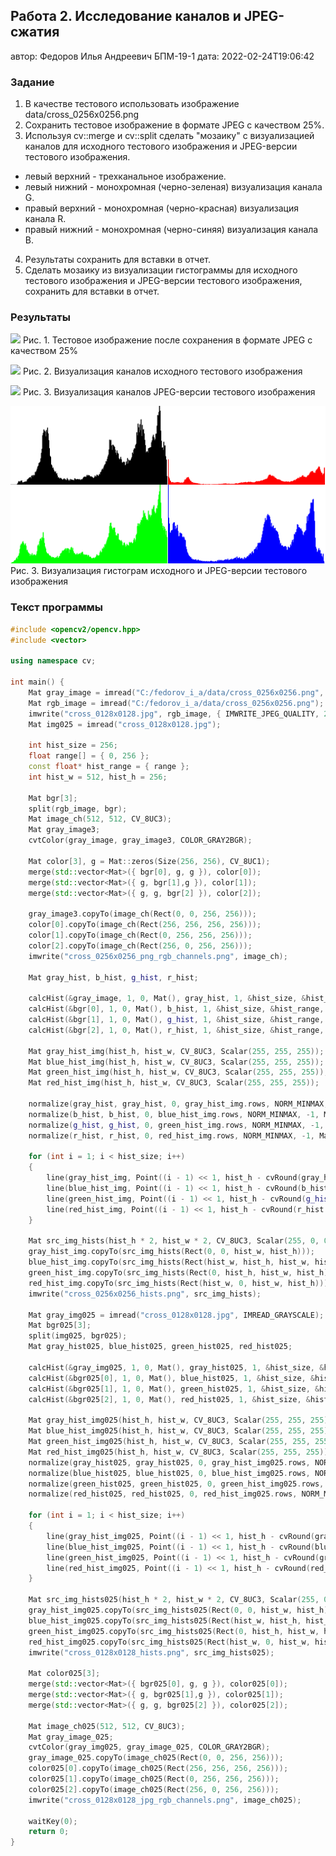 ## Работа 2. Исследование каналов и JPEG-сжатия
автор: Федоров Илья Андреевич БПМ-19-1
дата: 2022-02-24T19:06:42

<!-- url: https://gitlab.com/2021-misis-spring/polevoy_d_v/-/tree/master/prj.labs/lab02 -->

### Задание
1. В качестве тестового использовать изображение data/cross_0256x0256.png
2. Сохранить тестовое изображение в формате JPEG с качеством 25%.
3. Используя cv::merge и cv::split сделать "мозаику" с визуализацией каналов для исходного тестового изображения и JPEG-версии тестового изображения.
- левый верхний - трехканальное изображение.
- левый нижний - монохромная (черно-зеленая) визуализация канала G.
- правый верхний - монохромная (черно-красная) визуализация канала R.
- правый нижний - монохромная (черно-синяя) визуализация канала B.
4. Результаты сохранить для вставки в отчет.
5. Сделать мозаику из визуализации гистограммы для исходного тестового изображения и JPEG-версии тестового изображения, сохранить для вставки в отчет.

### Результаты

![](cross_0256x0256_025.jpg)
Рис. 1. Тестовое изображение после сохранения в формате JPEG с качеством 25%

![](cross_0256x0256_png_channels.png)
Рис. 2. Визуализация каналов исходного тестового изображения

![](cross_0256x0256_jpg_channels.png)
Рис. 3. Визуализация каналов JPEG-версии тестового изображения

![](cross_0256x0256_hists.png)
Рис. 3. Визуализация гистограм исходного и JPEG-версии тестового изображения

### Текст программы

```cpp
#include <opencv2/opencv.hpp>
#include <vector>

using namespace cv;

int main() {
	Mat gray_image = imread("C:/fedorov_i_a/data/cross_0256x0256.png", IMREAD_GRAYSCALE);
	Mat rgb_image = imread("C:/fedorov_i_a/data/cross_0256x0256.png");
	imwrite("cross_0128x0128.jpg", rgb_image, { IMWRITE_JPEG_QUALITY, 25 });
	Mat img025 = imread("cross_0128x0128.jpg");

	int hist_size = 256;
	float range[] = { 0, 256 };
	const float* hist_range = { range };
	int hist_w = 512, hist_h = 256;

	Mat bgr[3];
	split(rgb_image, bgr);
	Mat image_ch(512, 512, CV_8UC3);
	Mat gray_image3;
	cvtColor(gray_image, gray_image3, COLOR_GRAY2BGR);

	Mat color[3], g = Mat::zeros(Size(256, 256), CV_8UC1);
	merge(std::vector<Mat>({ bgr[0], g, g }), color[0]);
	merge(std::vector<Mat>({ g, bgr[1],g }), color[1]);
	merge(std::vector<Mat>({ g, g, bgr[2] }), color[2]);

	gray_image3.copyTo(image_ch(Rect(0, 0, 256, 256)));
	color[0].copyTo(image_ch(Rect(256, 256, 256, 256)));
	color[1].copyTo(image_ch(Rect(0, 256, 256, 256)));
	color[2].copyTo(image_ch(Rect(256, 0, 256, 256)));
	imwrite("cross_0256x0256_png_rgb_channels.png", image_ch);

	Mat gray_hist, b_hist, g_hist, r_hist;

	calcHist(&gray_image, 1, 0, Mat(), gray_hist, 1, &hist_size, &hist_range, true, false);
	calcHist(&bgr[0], 1, 0, Mat(), b_hist, 1, &hist_size, &hist_range, true, false);
	calcHist(&bgr[1], 1, 0, Mat(), g_hist, 1, &hist_size, &hist_range, true, false);
	calcHist(&bgr[2], 1, 0, Mat(), r_hist, 1, &hist_size, &hist_range, true, false);

	Mat gray_hist_img(hist_h, hist_w, CV_8UC3, Scalar(255, 255, 255));
	Mat blue_hist_img(hist_h, hist_w, CV_8UC3, Scalar(255, 255, 255));
	Mat green_hist_img(hist_h, hist_w, CV_8UC3, Scalar(255, 255, 255));
	Mat red_hist_img(hist_h, hist_w, CV_8UC3, Scalar(255, 255, 255));

	normalize(gray_hist, gray_hist, 0, gray_hist_img.rows, NORM_MINMAX, -1, Mat());
	normalize(b_hist, b_hist, 0, blue_hist_img.rows, NORM_MINMAX, -1, Mat());
	normalize(g_hist, g_hist, 0, green_hist_img.rows, NORM_MINMAX, -1, Mat());
	normalize(r_hist, r_hist, 0, red_hist_img.rows, NORM_MINMAX, -1, Mat());

	for (int i = 1; i < hist_size; i++)
	{
		line(gray_hist_img, Point((i - 1) << 1, hist_h - cvRound(gray_hist.at<float>(i - 1))), Point((i - 1) << 1, 512), Scalar(0, 0, 0), 2, 0);
		line(blue_hist_img, Point((i - 1) << 1, hist_h - cvRound(b_hist.at<float>(i - 1))), Point((i - 1) << 1, 512), Scalar(255, 0, 0), 2, 0);
		line(green_hist_img, Point((i - 1) << 1, hist_h - cvRound(g_hist.at<float>(i - 1))), Point((i - 1) << 1, 512), Scalar(0, 255, 0), 2, 0);
		line(red_hist_img, Point((i - 1) << 1, hist_h - cvRound(r_hist.at<float>(i - 1))), Point((i - 1) << 1, 512), Scalar(0, 0, 255), 2, 0);
	}

	Mat src_img_hists(hist_h * 2, hist_w * 2, CV_8UC3, Scalar(255, 0, 0));
	gray_hist_img.copyTo(src_img_hists(Rect(0, 0, hist_w, hist_h)));
	blue_hist_img.copyTo(src_img_hists(Rect(hist_w, hist_h, hist_w, hist_h)));
	green_hist_img.copyTo(src_img_hists(Rect(0, hist_h, hist_w, hist_h)));
	red_hist_img.copyTo(src_img_hists(Rect(hist_w, 0, hist_w, hist_h)));
	imwrite("cross_0256x0256_hists.png", src_img_hists);

	Mat gray_img025 = imread("cross_0128x0128.jpg", IMREAD_GRAYSCALE);
	Mat bgr025[3];
	split(img025, bgr025);
	Mat gray_hist025, blue_hist025, green_hist025, red_hist025;

	calcHist(&gray_img025, 1, 0, Mat(), gray_hist025, 1, &hist_size, &hist_range, true, false);
	calcHist(&bgr025[0], 1, 0, Mat(), blue_hist025, 1, &hist_size, &hist_range, true, false);
	calcHist(&bgr025[1], 1, 0, Mat(), green_hist025, 1, &hist_size, &hist_range, true, false);
	calcHist(&bgr025[2], 1, 0, Mat(), red_hist025, 1, &hist_size, &hist_range, true, false);

	Mat gray_hist_img025(hist_h, hist_w, CV_8UC3, Scalar(255, 255, 255));
	Mat blue_hist_img025(hist_h, hist_w, CV_8UC3, Scalar(255, 255, 255));
	Mat green_hist_img025(hist_h, hist_w, CV_8UC3, Scalar(255, 255, 255));
	Mat red_hist_img025(hist_h, hist_w, CV_8UC3, Scalar(255, 255, 255));
	normalize(gray_hist025, gray_hist025, 0, gray_hist_img025.rows, NORM_MINMAX, -1, Mat());
	normalize(blue_hist025, blue_hist025, 0, blue_hist_img025.rows, NORM_MINMAX, -1, Mat());
	normalize(green_hist025, green_hist025, 0, green_hist_img025.rows, NORM_MINMAX, -1, Mat());
	normalize(red_hist025, red_hist025, 0, red_hist_img025.rows, NORM_MINMAX, -1, Mat());

	for (int i = 1; i < hist_size; i++)
	{
		line(gray_hist_img025, Point((i - 1) << 1, hist_h - cvRound(gray_hist025.at<float>(i - 1))), Point((i - 1) << 1, 512), Scalar(0, 0, 0), 2, 0);
		line(blue_hist_img025, Point((i - 1) << 1, hist_h - cvRound(blue_hist025.at<float>(i - 1))), Point((i - 1) << 1, 512), Scalar(255, 0, 0), 2, 0);
		line(green_hist_img025, Point((i - 1) << 1, hist_h - cvRound(green_hist025.at<float>(i - 1))), Point((i - 1) << 1, 512), Scalar(0, 255, 0), 2, 0);
		line(red_hist_img025, Point((i - 1) << 1, hist_h - cvRound(red_hist025.at<float>(i - 1))), Point((i - 1) << 1, 512), Scalar(0, 0, 255), 2, 0);
	}

	Mat src_img_hists025(hist_h * 2, hist_w * 2, CV_8UC3, Scalar(255, 0, 0));
	gray_hist_img025.copyTo(src_img_hists025(Rect(0, 0, hist_w, hist_h)));
	blue_hist_img025.copyTo(src_img_hists025(Rect(hist_w, hist_h, hist_w, hist_h)));
	green_hist_img025.copyTo(src_img_hists025(Rect(0, hist_h, hist_w, hist_h)));
	red_hist_img025.copyTo(src_img_hists025(Rect(hist_w, 0, hist_w, hist_h)));
	imwrite("cross_0128x0128_hists.png", src_img_hists025);

	Mat color025[3];
	merge(std::vector<Mat>({ bgr025[0], g, g }), color025[0]);
	merge(std::vector<Mat>({ g, bgr025[1],g }), color025[1]);
	merge(std::vector<Mat>({ g, g, bgr025[2] }), color025[2]);

	Mat image_ch025(512, 512, CV_8UC3);
	Mat gray_image_025;
	cvtColor(gray_img025, gray_image_025, COLOR_GRAY2BGR);
	gray_image_025.copyTo(image_ch025(Rect(0, 0, 256, 256)));
	color025[0].copyTo(image_ch025(Rect(256, 256, 256, 256)));
	color025[1].copyTo(image_ch025(Rect(0, 256, 256, 256)));
	color025[2].copyTo(image_ch025(Rect(256, 0, 256, 256)));
	imwrite("cross_0128x0128_jpg_rgb_channels.png", image_ch025);

	waitKey(0);
	return 0;
}
```
